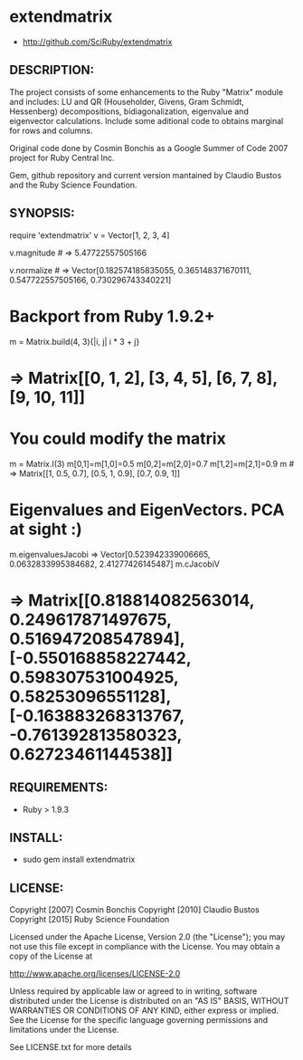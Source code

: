 # extendmatrix

* http://github.com/SciRuby/extendmatrix

## DESCRIPTION:

The project consists of some enhancements to the Ruby "Matrix" module and includes: LU and QR (Householder, Givens, Gram Schmidt, Hessenberg) decompositions, bidiagonalization, eigenvalue and eigenvector calculations.
Include some aditional code to obtains marginal for rows and columns.

Original code done by Cosmin Bonchis as a Google Summer of Code 2007 project for Ruby Central Inc.

Gem, github repository and current version mantained by Claudio Bustos and the Ruby Science Foundation.

## SYNOPSIS:

  require 'extendmatrix'
  v = Vector[1, 2, 3, 4]
  
  v.magnitude # => 5.47722557505166
  
  v.normalize # => Vector[0.182574185835055, 0.365148371670111, 0.547722557505166, 0.730296743340221]
  
  # Backport from Ruby 1.9.2+
  m = Matrix.build(4, 3){|i, j| i * 3 + j}
  # => Matrix[[0, 1, 2], [3, 4, 5], [6, 7, 8], [9, 10, 11]]
  
  # You could modify the matrix
  m = Matrix.I(3)
  m[0,1]=m[1,0]=0.5
  m[0,2]=m[2,0]=0.7
  m[1,2]=m[2,1]=0.9
  m           # => Matrix[[1, 0.5, 0.7], [0.5, 1, 0.9], [0.7, 0.9, 1]]
  
  # Eigenvalues and EigenVectors. PCA at sight :)
  
  m.eigenvaluesJacobi => Vector[0.523942339006665, 0.0632833995384682, 2.41277426145487]
  m.cJacobiV
  # => Matrix[[0.818814082563014, 0.249617871497675, 0.516947208547894], [-0.550168858227442, 0.598307531004925, 0.58253096551128], [-0.163883268313767, -0.761392813580323, 0.62723461144538]]

## REQUIREMENTS:

* Ruby > 1.9.3

## INSTALL:

* sudo gem install extendmatrix

## LICENSE:

Copyright [2007] Cosmin Bonchis
Copyright [2010] Claudio Bustos
Copyright [2015] Ruby Science Foundation

Licensed under the Apache License, Version 2.0 (the "License"); you may not use 
this file except in compliance with the License. You may obtain a copy of the 
License at 

http://www.apache.org/licenses/LICENSE-2.0

Unless required by applicable law or agreed to in writing, software distributed 
under the License is distributed on an "AS IS" BASIS, WITHOUT WARRANTIES OR 
CONDITIONS OF ANY KIND, either express or implied. See the License for the 
specific language governing permissions and limitations under the License. 

See LICENSE.txt for more details